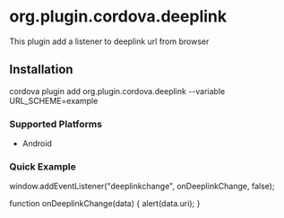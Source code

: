 <!---
    Licensed to the Apache Software Foundation (ASF) under one
    or more contributor license agreements.  See the NOTICE file
    distributed with this work for additional information
    regarding copyright ownership.  The ASF licenses this file
    to you under the Apache License, Version 2.0 (the
    "License"); you may not use this file except in compliance
    with the License.  You may obtain a copy of the License at

      http://www.apache.org/licenses/LICENSE-2.0

    Unless required by applicable law or agreed to in writing,
    software distributed under the License is distributed on an
    "AS IS" BASIS, WITHOUT WARRANTIES OR CONDITIONS OF ANY
    KIND, either express or implied.  See the License for the
    specific language governing permissions and limitations
    under the License.
-->

# org.plugin.cordova.deeplink

This plugin add a listener to deeplink url from browser

<a href="example://app/login"></a>

## Installation

cordova plugin add org.plugin.cordova.deeplink --variable URL_SCHEME=example

### Supported Platforms

- Android

### Quick Example

window.addEventListener("deeplinkchange", onDeeplinkChange, false);

function onDeeplinkChange(data) {
	alert(data.uri);
}